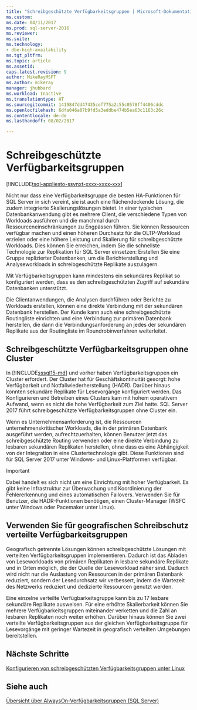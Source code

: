 ```yaml
---
title: "Schreibgeschützte Verfügbarkeitsgruppen | Microsoft-Dokumentation"
ms.custom: 
ms.date: 04/11/2017
ms.prod: sql-server-2016
ms.reviewer: 
ms.suite: 
ms.technology:
- dbe-high-availability
ms.tgt_pltfrm: 
ms.topic: article
ms.assetid: 
caps.latest.revision: 9
author: MikeRayMSFT
ms.author: mikeray
manager: jhubbard
ms.workload: Inactive
ms.translationtype: HT
ms.sourcegitcommit: 1419847dd47435cef775a2c55c0578ff4406cddc
ms.openlocfilehash: 6dfa046a07b9fd5a3eddbe474b5ea63c1163c26c
ms.contentlocale: de-de
ms.lasthandoff: 08/02/2017

---
```

# <a name="read-scale-availability-groups"></a>Schreibgeschützte Verfügbarkeitsgruppen
[!INCLUDE[tsql-appliesto-ssvnxt-xxxx-xxxx-xxx](../../../includes/tsql-appliesto-ssvnxt-xxxx-xxxx-xxx.md)]

Nicht nur dass eine Verfügbarkeitsgruppe die besten HA-Funktionen für SQL Server in sich vereint, sie ist auch eine flächendeckende Lösung, die zudem integrierte Skalierungslösungen bietet. In einer typischen Datenbankanwendung gibt es mehrere Client, die verschiedene Typen von Workloads ausführen und die manchmal durch Ressourceneinschränkungen zu Engpässen führen. Sie können Ressourcen verfügbar machen und einen höheren Durchsatz für die OLTP-Workload erzielen oder eine höhere Leistung und Skalierung für schreibgeschützte Workloads. Dies können Sie erreichen, indem Sie die schnellste Technologie zur Replikation für SQL Server einsetzen: Erstellen Sie eine Gruppe replizierter Datenbanken, um die Berichterstellung und Analyseworkloads in schreibgeschützte Replikate auszulagern. 

Mit Verfügbarkeitsgruppen kann mindestens ein sekundäres Replikat so konfiguriert werden, dass es den schreibgeschützten Zugriff auf sekundäre Datenbanken unterstützt.

Die Clientanwendungen, die Analysen durchführen oder Berichte zu Workloads erstellen, können eine direkte Verbindung mit der sekundären Datenbank herstellen. Der Kunde kann auch eine schreibgeschützte Routingliste einrichten und eine Verbindung zur primären Datenbank herstellen, die dann die Verbindungsanforderung an jedes der sekundären Replikate aus der Routingliste im Roundrobinverfahren weiterleitet.

## <a name="read-scale-availability-groups-without-cluster"></a>Schreibgeschützte Verfügbarkeitsgruppen ohne Cluster

In [!INCLUDE[sssgl15-md](..\..\..\includes\sssql15-md.md)] und vorher haben Verfügbarkeitsgruppen ein Cluster erfordert. Der Cluster hat für Geschäftskontinuität gesorgt: hohe Verfügbarkeit und Notfallwiederherstellung (HADR). Darüber hinaus konnten sekundäre Replikate für Lesevorgänge konfiguriert werden. Das Konfigurieren und Betreiben eines Clusters kam mit hohem operativem Aufwand, wenn es nicht die hohe Verfügbarkeit zum Ziel hatte. SQL Server 2017 führt schreibgeschützte Verfügbarkeitsgruppen ohne Cluster ein. 

Wenn es Unternehmensanforderung ist, die Ressourcen unternehmenskritischer Workloads, die in der primären Datenbank ausgeführt werden, aufrechtzuerhalten, können Benutzer jetzt das schreibgeschützte Routing verwenden oder eine direkte Verbindung zu lesbaren sekundären Replikaten herstellen, ohne dass es eine Abhängigkeit von der Integration in eine Clustertechnologie gibt. Diese Funktionen sind für SQL Server 2017 unter Windows- und Linux-Plattformen verfügbar.

>[!IMPORTANT]
>Dabei handelt es sich nicht um eine Einrichtung mit hoher Verfügbarkeit. Es gibt keine Infrastruktur zur Überwachung und Koordinierung der Fehlererkennung und eines automatischen Failovers. Verwenden Sie für Benutzer, die HADR-Funktionen benötigen, einen Cluster-Manager (WSFC unter Windows oder Pacemaker unter Linux). 

## <a name="use-distributed-availability-groups-for-geographic-read-scale"></a>Verwenden Sie für geografischen Schreibschutz verteilte Verfügbarkeitsgruppen

Geografisch getrennte Lösungen können schreibgeschützte Lösungen mit verteilten Verfügbarkeitsgruppen implementieren. Dadurch ist das Abladen von Leseworkloads von primären Replikaten in lesbare sekundäre Replikate und in Orten möglich, die der Quelle der Leseworkload näher sind. Dadurch wird nicht nur die Auslastung von Ressourcen in der primären Datenbank reduziert, sondern der Lesedurchsatz wir verbessert, indem die Wartezeit des Netzwerks reduziert und dedizierte Ressourcen genutzt werden.

Eine einzelne verteilte Verfügbarkeitsgruppe kann bis zu 17 lesbare sekundäre Replikate ausweisen. Für eine erhöhte Skalierbarkeit können Sie mehrere Verfügbarkeitsgruppen miteinander verketten und die Zahl an lesbaren Replikaten noch weiter erhöhen. Darüber hinaus können Sie zwei verteilte Verfügbarkeitsgruppen aus der gleichen Verfügbarkeitsgruppe für Lesevorgänge mit geringer Wartezeit in geografisch verteilten Umgebungen bereitstellen.




## <a name="next-steps"></a>Nächste Schritte 

[Konfigurieren von schreibgeschützten Verfügbarkeitsgruppen unter Linux](../../../linux/sql-server-linux-availability-group-configure-rs.md)

## <a name="see-also"></a>Siehe auch  
 [Übersicht über AlwaysOn-Verfügbarkeitsgruppen &#40;SQL Server&#41;](../../../database-engine/availability-groups/windows/overview-of-always-on-availability-groups-sql-server.md)  
  
  

